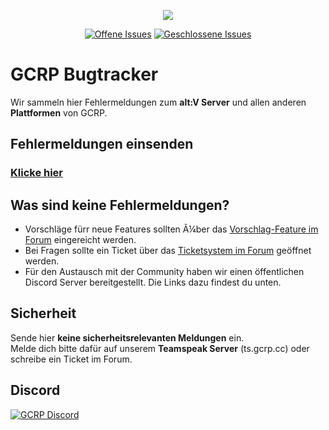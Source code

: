 <p align="center"><img src="https://i.imgur.com/gcE2YWk.png"></p>

<p align="center">
<a href="https://github.com/German-Classic-Company/gcrp_issues/issues?q=is%3Aopen+is%3Aissue"><img src="https://img.shields.io/github/issues-raw/German-Classic-Company/Bugs.svg?label=Offene%20Issues" alt="Offene Issues"></a>
<a href="https://github.com/German-Classic-Company/gcrp_issues/issues?q=is%3Aissue+is%3Aclosed"><img src="https://img.shields.io/github/issues-closed-raw/German-Classic-Company/Bugs.svg?label=Geschlossene%20Issues" alt="Geschlossene Issues"></a>
</p>

# GCRP Bugtracker

Wir sammeln hier Fehlermeldungen zum **alt:V Server** und allen anderen **Plattformen** von GCRP.

## Fehlermeldungen einsenden

### **[Klicke hier](https://github.com/German-Classic-Company/gcrp_issues/issues/new/choose)**

## Was sind keine Fehlermeldungen?

- Vorschläge fürr neue Features sollten Ã¼ber das [Vorschlag-Feature im Forum](https://forum.gcrp.cc/suggest/) eingereicht werden.
- Bei Fragen sollte ein Ticket über das [Ticketsystem im Forum](https://forum.gcrp.cc/ticketsystem/) geöffnet werden.
- Für den Austausch mit der Community haben wir einen öffentlichen Discord Server bereitgestellt. Die Links dazu findest du unten.

## Sicherheit

Sende hier **keine sicherheitsrelevanten Meldungen** ein.    
Melde dich bitte dafür auf unserem **Teamspeak Server** (ts.gcrp.cc) oder schreibe ein Ticket im Forum.

## Discord

[![GCRP Discord](https://discordapp.com/api/guilds/675486137942278160/embed.png?style=banner2)](https://discord.gg/22QhFbF)
